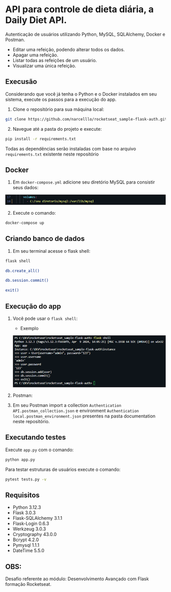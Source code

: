 # API para controle de dieta diária, a Daily Diet API.
Autenticação de usuários utilizando Python, MySQL, SQLAlchemy, Docker e Postman.
- Editar uma refeição, podendo alterar todos os dados.
- Apagar uma refeição.
- Listar todas as refeições de um usuário.
- Visualizar uma única refeição.

## Execusão
Considerando que você já tenha o Python e o Docker instalados em seu sistema, execute os passos para a execução do app.

1. Clone o repositório para sua máquina local:
```bash
git clone https://github.com/narcelllo/rocketseat_sample-flask-auth.git
```
2. Navegue até a pasta do projeto e execute:
```bash
pip install -r requirements.txt
```
Todas as dependências serão instaladas com base no arquivo `requirements.txt` existente neste repositório

## Docker
1. Em `docker-compose.yml` adicione seu diretório MySQL para consistir seus dados:
 
  ![Alt text](documentation/image.png)

2. Execute o comando:
```bash
docker-compose up
```
## Criando banco de dados
1. Em seu terminal acesse o flask shell: 

```bash
flask shell
```
```bash
db.create_all()
```
```bash
db.session.commit()
```
```bash
exit()
```
## Execução do app
1. Você pode usar o `flask shell`:
   - Exemplo

   ![Alt text](documentation/image-1.png)
2. Postman:
  1. Em seu Postman import a collection `Authentication API.postman_collection.json` e  environment `Authentication local.postman_environment.json` presentes na pasta documentation neste repositório.

## Executando testes
Execute `app.py` com o comando:
```bash
python app.py
```
Para testar estruturas de usuários execute o comando:
```bash
pytest tests.py -v 
```


## Requisitos
- Python 3.12.3
- Flask 3.0.3
- Flask-SQLAlchemy 3.1.1
- Flask-Login 0.6.3
- Werkzeug 3.0.3
- Cryptography 43.0.0
- Bcrypt 4.2.0
- Pymysql 1.1.1
- DateTime 5.5.0

## OBS:
Desafio referente ao módulo: Desenvolvimento Avançado com Flask formação Rocketseat.
